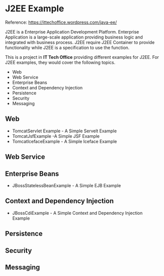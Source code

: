 # J2EE Example
Reference: https://ittechoffice.wordpress.com/java-ee/

J2EE is a Enterprise Application Development Platform. Enterprise Application is a large-scale application providing business logic and integrated with business process. J2EE require J2EE Container to provide functionality while J2EE is a specification to use the function.

This is a project in **IT Tech Office** providing different examples for J2EE. For J2EE examples, they would cover the following topics.

- Web
- Web Service
- Enterprise Beans
- Context and Dependency Injection
- Persistence
- Security
- Messaging 

## Web
- TomcatServlet Example - A Simple Servelt Example
- TomcatJsfExample -A Simple JSF Example
- TomcatIcefaceExample - A Simple Iceface Example

## Web Service

## Enterprise Beans
- JBossStatelessBeanExample - A Simple EJB Example

## Context and Dependency Injection
- JBossCdiExample - A Simple Context and Dependency Injection Example

## Persistence

## Security

## Messaging 
